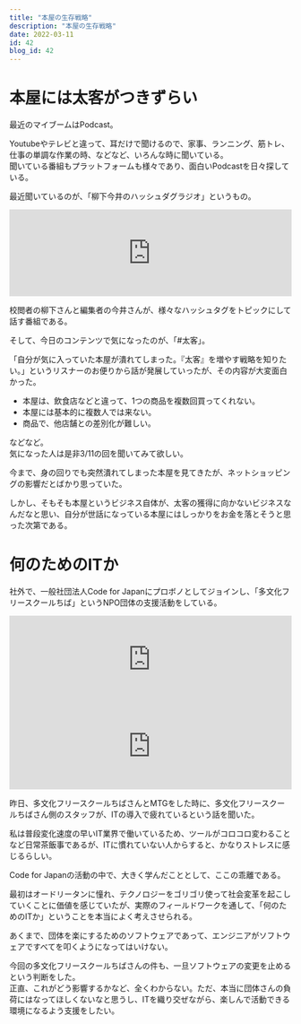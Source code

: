 ```yaml
---
title: "本屋の生存戦略"
description: "本屋の生存戦略"
date: 2022-03-11
id: 42
blog_id: 42
---
```


# 本屋には太客がつきずらい

最近のマイブームはPodcast。

Youtubeやテレビと違って、耳だけで聞けるので、家事、ランニング、筋トレ、仕事の単調な作業の時、などなど、いろんな時に聞いている。  
聞いている番組もプラットフォームも様々であり、面白いPodcastを日々探している。

最近聞いているのが、「柳下今井のハッシュダグラジオ」というもの。

<iframe 
  class="hatenablogcard" 
  style="width:100%;height:155px;max-width:680px;"
  src="https://hatenablog-parts.com/embed?url=https://open.spotify.com/show/4x4HOqhWOPIiFgtk910j0y" 
  width="300" height="150" frameborder="0" scrolling="no">
</iframe>

校閲者の柳下さんと編集者の今井さんが、様々なハッシュタグをトピックにして話す番組である。

そして、今日のコンテンツで気になったのが、「#太客」。

「自分が気に入っていた本屋が潰れてしまった。『太客』を増やす戦略を知りたい。」というリスナーのお便りから話が発展していったが、その内容が大変面白かった。

- 本屋は、飲食店などと違って、1つの商品を複数回買ってくれない。
- 本屋には基本的に複数人では来ない。
- 商品で、他店舗との差別化が難しい。

などなど。  
気になった人は是非3/11の回を聞いてみて欲しい。

今まで、身の回りでも突然潰れてしまった本屋を見てきたが、ネットショッピングの影響だとばかり思っていた。

しかし、そもそも本屋というビジネス自体が、太客の獲得に向かないビジネスなんだなと思い、自分が世話になっている本屋にはしっかりをお金を落とそうと思った次第である。

# 何のためのITか

社外で、一般社団法人Code for Japanにプロボノとしてジョインし、「多文化フリースクールちば」というNPO団体の支援活動をしている。

<iframe 
  class="hatenablogcard" 
  style="width:100%;height:155px;max-width:680px;"
  src="https://hatenablog-parts.com/embed?url=https://www.code4japan.org/" 
  width="300" height="150" frameborder="0" scrolling="no">
</iframe>

<br>

<iframe 
  class="hatenablogcard" 
  style="width:100%;height:155px;max-width:680px;"
  src="https://hatenablog-parts.com/embed?url=https://www.tabunka-freeschool-chiba.org/" 
  width="300" height="150" frameborder="0" scrolling="no">
</iframe>

昨日、多文化フリースクールちばさんとMTGをした時に、多文化フリースクールちばさん側のスタッフが、ITの導入で疲れているという話を聞いた。

私は普段変化速度の早いIT業界で働いているため、ツールがコロコロ変わることなど日常茶飯事であるが、ITに慣れていない人からすると、かなりストレスに感じるらしい。

Code for Japanの活動の中で、大きく学んだこととして、ここの乖離である。

最初はオードリータンに憧れ、テクノロジーをゴリゴリ使って社会変革を起こしていくことに価値を感じていたが、実際のフィールドワークを通して、「何のためのITか」ということを本当によく考えさせられる。

あくまで、団体を楽にするためのソフトウェアであって、エンジニアがソフトウェアですべてを叩くようになってはいけない。

今回の多文化フリースクールちばさんの件も、一旦ソフトウェアの変更を止めるという判断をした。  
正直、これがどう影響するかなど、全くわからない。ただ、本当に団体さんの負荷にはなってほしくないなと思うし、ITを織り交ぜながら、楽しんで活動できる環境になるよう支援をしたい。